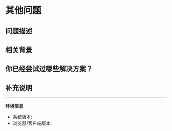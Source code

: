 # 其他问题

## 问题描述
<!-- 详细描述你的问题或咨询内容 -->

## 相关背景
<!-- 提供相关背景信息有助于我们理解你的问题 -->

## 你已经尝试过哪些解决方案？
<!-- 列出你已经尝试过的解决方法 -->

## 补充说明
<!-- 其他你认为重要的信息 -->

---
**环境信息**
- 系统版本: 
- 浏览器/客户端版本: